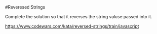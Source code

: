 #Reveresed Strings

Complete the solution so that it reverses the string valuse passed into it.

https://www.codewars.com/kata/reversed-strings/train/javascript 